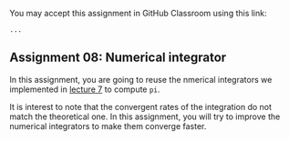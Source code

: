 You may accept this assignment in GitHub Classroom using this link:

    ...

## Assignment 08: Numerical integrator

In this assignment, you are going to reuse the nmerical integrators we
implemented in
[lecture 7](https://github.com/uarizona-2022spring-phys105a/phys105a/blob/main/07/Integration.ipynb)
to compute `pi`.

It is interest to note that the convergent rates of the integration do
not match the theoretical one.
In this assignment, you will try to improve the numerical integrators
to make them converge faster.
